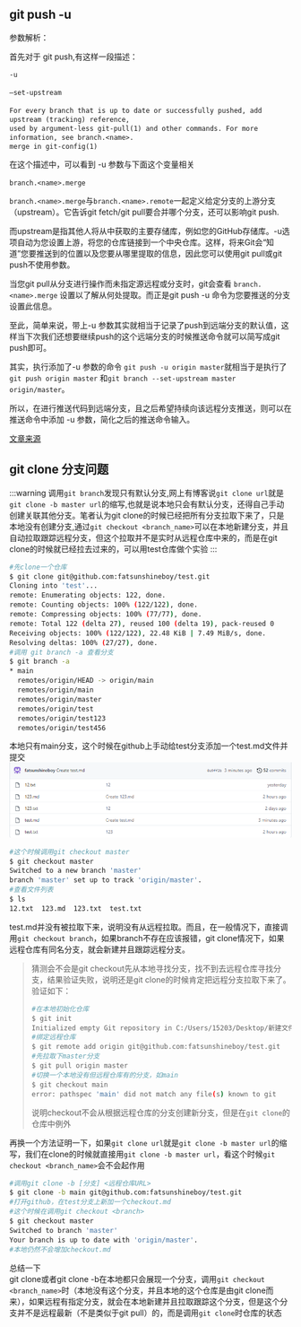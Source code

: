 ## git push -u
参数解析：

首先对于 git push,有这样一段描述：

``` 
-u

–set-upstream

For every branch that is up to date or successfully pushed, add upstream (tracking) reference,
used by argument-less git-pull(1) and other commands. For more information, see branch.<name>.
merge in git-config(1)
```

在这个描述中，可以看到 -u 参数与下面这个变量相关

`branch.<name>.merge`

`branch.<name>.merge`与`branch.<name>.remote`一起定义给定分支的上游分支（upstream）。它告诉git fetch/git pull要合并哪个分支，还可以影响git push.

而upstream是指其他人将从中获取的主要存储库，例如您的GitHub存储库。-u选项自动为您设置上游，将您的仓库链接到一个中央仓库。这样，将来Git会“知道”您要推送到的位置以及您要从哪里提取的信息，因此您可以使用git pull或git push不使用参数。

当您git pull从分支进行操作而未指定源远程或分支时，git会查看 `branch.<name>.merge` 设置以了解从何处提取。而正是git push -u 命令为您要推送的分支设置此信息。

至此，简单来说，带上-u 参数其实就相当于记录了push到远端分支的默认值，这样当下次我们还想要继续push的这个远端分支的时候推送命令就可以简写成git push即可。

其实，执行添加了-u 参数的命令 `git push -u origin master`就相当于是执行了`git push origin master` 和`git branch --set-upstream master origin/master`。

所以，在进行推送代码到远端分支，且之后希望持续向该远程分支推送，则可以在推送命令中添加 -u 参数，简化之后的推送命令输入。

[文章来源](https://www.php.cn/tool/git/493447.html)

## git clone 分支问题
:::warning
调用`git branch`发现只有默认分支,网上有博客说`git clone url`就是`git clone -b master url`的缩写,也就是说本地只会有默认分支，还得自己手动创建关联其他分支。笔者认为git clone的时候已经把所有分支拉取下来了，只是本地没有创建分支,通过`git checkout <branch_name>`可以在本地新建分支，并且自动拉取跟踪远程分支，但这个拉取并不是实时从远程仓库中来的，而是在git clone的时候就已经拉去过来的，可以用test仓库做个实验
:::
```bash
#先clone一个仓库
$ git clone git@github.com:fatsunshineboy/test.git
Cloning into 'test'...
remote: Enumerating objects: 122, done.
remote: Counting objects: 100% (122/122), done.
remote: Compressing objects: 100% (77/77), done.
remote: Total 122 (delta 27), reused 100 (delta 19), pack-reused 0
Receiving objects: 100% (122/122), 22.48 KiB | 7.49 MiB/s, done.
Resolving deltas: 100% (27/27), done.
#调用 git branch -a 查看分支
$ git branch -a
* main
  remotes/origin/HEAD -> origin/main
  remotes/origin/main
  remotes/origin/master
  remotes/origin/test
  remotes/origin/test123
  remotes/origin/test456
```
本地只有main分支，这个时候在github上手动给test分支添加一个test.md文件并提交
![git疑难杂点](/imgs/record/git_idea/clone的疑难杂点.png)
```bash
#这个时候调用git checkout master
$ git checkout master
Switched to a new branch 'master'
branch 'master' set up to track 'origin/master'.
#查看文件列表
$ ls
12.txt  123.md  123.txt  test.txt
```
test.md并没有被拉取下来，说明没有从远程拉取。而且，在一般情况下，直接调用`git checkout branch`，如果branch不存在应该报错，git clone情况下，如果远程仓库有同名分支，就会新建并且跟踪远程分支。
>猜测会不会是git checkout先从本地寻找分支，找不到去远程仓库寻找分支，结果验证失败，说明还是git clone的时候肯定把远程分支拉取下来了。
验证如下：
> ```bash
> #在本地初始化仓库
> $ git init
> Initialized empty Git repository in C:/Users/15203/Desktop/新建文件夹 (3)/.git/
> #绑定远程仓库
> $ git remote add origin git@github.com:fatsunshineboy/test.git
> #先拉取下master分支
> $ git pull origin master
> #切换一个本地没有但远程仓库有的分支，如main
> $ git checkout main
> error: pathspec 'main' did not match any file(s) known to git
> ```
> 说明checkout不会从根据远程仓库的分支创建新分支，但是在`git clone`的仓库中例外

再换一个方法证明一下，如果`git clone url`就是`git clone -b master url`的缩写，我们在clone的时候就直接用`git clone -b master url`，看这个时候`git checkout <branch_name>`会不会起作用
```bash
#调用git clone -b [分支] <远程仓库URL>
$ git clone -b main git@github.com:fatsunshineboy/test.git
#打开github，在test分支上新加一个checkout.md
#这个时候在调用git checkout <branch>
$ git checkout master
Switched to branch 'master'
Your branch is up to date with 'origin/master'.
#本地仍然不会增加checkout.md
```

总结一下</br>
git clone或者git clone -b在本地都只会展现一个分支，调用`git checkout <branch_name>`时（本地没有这个分支，并且本地的这个仓库是由git clone而来），如果远程有指定分支，就会在本地新建并且拉取跟踪这个分支，但是这个分支并不是远程最新（不是类似于git pull）的，而是调用`git clone`时仓库的状态